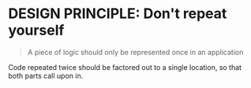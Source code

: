 # DESIGN PRINCIPLE: Don't repeat yourself
> A piece of logic should only be represented once in an application

Code repeated twice should be factored out to a single location, so that both parts call upon in.
